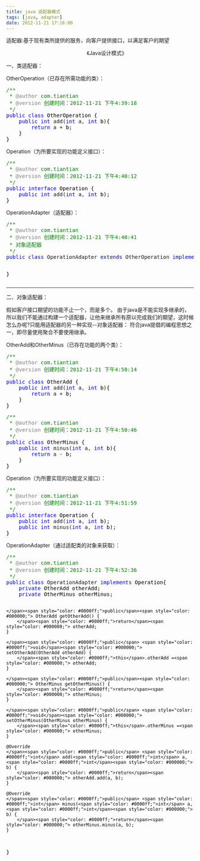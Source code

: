 ```yaml
---
title: java 适配器模式
tags: [java, adapter]
date: 2012-11-21 17:16:00
---
```


适配器:基于现有类所提供的服务，向客户提供接口，以满足客户的期望

&nbsp;&nbsp;&nbsp;&nbsp;&nbsp;&nbsp;&nbsp;&nbsp;&nbsp;&nbsp;&nbsp;&nbsp;&nbsp;&nbsp;&nbsp;&nbsp;&nbsp;&nbsp;&nbsp;&nbsp;&nbsp;&nbsp;&nbsp;&nbsp;&nbsp;&nbsp;&nbsp;&nbsp;&nbsp;&nbsp;&nbsp;&nbsp;&nbsp;&nbsp;&nbsp;&nbsp;&nbsp;&nbsp;&nbsp;&nbsp;&nbsp;&nbsp;&nbsp;&nbsp;&nbsp;&nbsp;&nbsp;&nbsp;&nbsp;&nbsp;&nbsp;&nbsp;&nbsp;&nbsp;&nbsp;《Java设计模式》

一、类适配器：

OtherOperation（已存在所需功能的类）：

<div class="cnblogs_code">
<pre><span style="color: #008000;">/**</span><span style="color: #008000;">
 * </span><span style="color: #808080;">@author</span><span style="color: #008000;"> com.tiantian
 * </span><span style="color: #808080;">@version</span><span style="color: #008000;"> 创建时间：2012-11-21 下午4:39:18
 </span><span style="color: #008000;">*/</span>
<span style="color: #0000ff;">public</span> <span style="color: #0000ff;">class</span><span style="color: #000000;"> OtherOperation {
    </span><span style="color: #0000ff;">public</span> <span style="color: #0000ff;">int</span> add(<span style="color: #0000ff;">int</span> a, <span style="color: #0000ff;">int</span><span style="color: #000000;"> b){
        </span><span style="color: #0000ff;">return</span> a +<span style="color: #000000;"> b;
    }
}</span></pre>
</div>

Operation（为所要实现的功能定义接口）：

<div class="cnblogs_code">
<pre><span style="color: #008000;">/**</span><span style="color: #008000;">
 * </span><span style="color: #808080;">@author</span><span style="color: #008000;"> com.tiantian
 * </span><span style="color: #808080;">@version</span><span style="color: #008000;"> 创建时间：2012-11-21 下午4:40:12
 </span><span style="color: #008000;">*/</span>
<span style="color: #0000ff;">public</span> <span style="color: #0000ff;">interface</span><span style="color: #000000;"> Operation {
    </span><span style="color: #0000ff;">public</span> <span style="color: #0000ff;">int</span> add(<span style="color: #0000ff;">int</span> a, <span style="color: #0000ff;">int</span><span style="color: #000000;"> b);
}</span></pre>
</div>

OperationAdapter（适配器）：

<div class="cnblogs_code">
<pre><span style="color: #008000;">/**</span><span style="color: #008000;">
 * </span><span style="color: #808080;">@author</span><span style="color: #008000;"> com.tiantian
 * </span><span style="color: #808080;">@version</span><span style="color: #008000;"> 创建时间：2012-11-21 下午4:40:41
 * 对象适配器
 </span><span style="color: #008000;">*/</span>
<span style="color: #0000ff;">public</span> <span style="color: #0000ff;">class</span> OperationAdapter <span style="color: #0000ff;">extends</span> OtherOperation <span style="color: #0000ff;">implements</span><span style="color: #000000;"> Operation{

}</span></pre>
</div>

-----------------------------------------------------------------------------------------------------------------------------------

二、对象适配器：

假如客户接口期望的功能不止一个，而是多个。
由于java是不能实现多继承的，所以我们不能通过构建一个适配器，让他来继承所有原以完成我们的期望，这时候怎么办呢?只能用适配器的另一种实现--对象适配器：
符合java提倡的编程思想之一，即尽量使用聚合不要使用继承。

OtherAdd和OtherMinus（已存在功能的两个类）：

<div class="cnblogs_code">
<pre><span style="color: #008000;">/**</span><span style="color: #008000;">
 * </span><span style="color: #808080;">@author</span><span style="color: #008000;"> com.tiantian
 * </span><span style="color: #808080;">@version</span><span style="color: #008000;"> 创建时间：2012-11-21 下午4:50:14
 </span><span style="color: #008000;">*/</span>
<span style="color: #0000ff;">public</span> <span style="color: #0000ff;">class</span><span style="color: #000000;"> OtherAdd {
    </span><span style="color: #0000ff;">public</span> <span style="color: #0000ff;">int</span> add(<span style="color: #0000ff;">int</span> a, <span style="color: #0000ff;">int</span><span style="color: #000000;"> b){
        </span><span style="color: #0000ff;">return</span> a +<span style="color: #000000;"> b;
    }
}</span></pre>
</div>
<div class="cnblogs_code">
<pre><span style="color: #008000;">/**</span><span style="color: #008000;">
 * </span><span style="color: #808080;">@author</span><span style="color: #008000;"> com.tiantian
 * </span><span style="color: #808080;">@version</span><span style="color: #008000;"> 创建时间：2012-11-21 下午4:50:46
 </span><span style="color: #008000;">*/</span>
<span style="color: #0000ff;">public</span> <span style="color: #0000ff;">class</span><span style="color: #000000;"> OtherMinus {
    </span><span style="color: #0000ff;">public</span> <span style="color: #0000ff;">int</span> minus(<span style="color: #0000ff;">int</span> a, <span style="color: #0000ff;">int</span><span style="color: #000000;"> b){
        </span><span style="color: #0000ff;">return</span> a -<span style="color: #000000;"> b;
    }
}</span></pre>
</div>

Operation（为所要实现的功能定义接口）：

<div class="cnblogs_code">
<pre><span style="color: #008000;">/**</span><span style="color: #008000;">
 * </span><span style="color: #808080;">@author</span><span style="color: #008000;"> com.tiantian
 * </span><span style="color: #808080;">@version</span><span style="color: #008000;"> 创建时间：2012-11-21 下午4:51:59
 </span><span style="color: #008000;">*/</span>
<span style="color: #0000ff;">public</span> <span style="color: #0000ff;">interface</span><span style="color: #000000;"> Operation {
    </span><span style="color: #0000ff;">public</span> <span style="color: #0000ff;">int</span> add(<span style="color: #0000ff;">int</span> a, <span style="color: #0000ff;">int</span><span style="color: #000000;"> b);
    </span><span style="color: #0000ff;">public</span> <span style="color: #0000ff;">int</span> minus(<span style="color: #0000ff;">int</span> a, <span style="color: #0000ff;">int</span><span style="color: #000000;"> b);
}</span></pre>
</div>

OperationAdapter（<span>通过</span><span>适配类</span><span>的对象来</span><span>获取</span>）：

<div class="cnblogs_code">
<pre><span style="color: #008000;">/**</span><span style="color: #008000;">
 * </span><span style="color: #808080;">@author</span><span style="color: #008000;"> com.tiantian
 * </span><span style="color: #808080;">@version</span><span style="color: #008000;"> 创建时间：2012-11-21 下午4:52:36
 </span><span style="color: #008000;">*/</span>
<span style="color: #0000ff;">public</span> <span style="color: #0000ff;">class</span> OperationAdapter <span style="color: #0000ff;">implements</span><span style="color: #000000;"> Operation{
    </span><span style="color: #0000ff;">private</span><span style="color: #000000;"> OtherAdd otherAdd;
    </span><span style="color: #0000ff;">private</span><span style="color: #000000;"> OtherMinus otherMinus;

    </span><span style="color: #0000ff;">public</span><span style="color: #000000;"> OtherAdd getOtherAdd() {
        </span><span style="color: #0000ff;">return</span><span style="color: #000000;"> otherAdd;
    }

    </span><span style="color: #0000ff;">public</span> <span style="color: #0000ff;">void</span><span style="color: #000000;"> setOtherAdd(OtherAdd otherAdd) {
        </span><span style="color: #0000ff;">this</span>.otherAdd =<span style="color: #000000;"> otherAdd;
    }

    </span><span style="color: #0000ff;">public</span><span style="color: #000000;"> OtherMinus getOtherMinus() {
        </span><span style="color: #0000ff;">return</span><span style="color: #000000;"> otherMinus;
    }

    </span><span style="color: #0000ff;">public</span> <span style="color: #0000ff;">void</span><span style="color: #000000;"> setOtherMinus(OtherMinus otherMinus) {
        </span><span style="color: #0000ff;">this</span>.otherMinus =<span style="color: #000000;"> otherMinus;
    }

    @Override
    </span><span style="color: #0000ff;">public</span> <span style="color: #0000ff;">int</span> add(<span style="color: #0000ff;">int</span> a, <span style="color: #0000ff;">int</span><span style="color: #000000;"> b) {
        </span><span style="color: #0000ff;">return</span><span style="color: #000000;"> otherAdd.add(a, b);
    }

    @Override
    </span><span style="color: #0000ff;">public</span> <span style="color: #0000ff;">int</span> minus(<span style="color: #0000ff;">int</span> a, <span style="color: #0000ff;">int</span><span style="color: #000000;"> b) {
        </span><span style="color: #0000ff;">return</span><span style="color: #000000;"> otherMinus.minus(a, b);
    }

}</span></pre>
</div>

